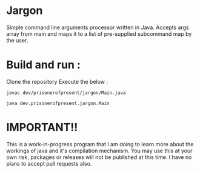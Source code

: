# Jargon

Simple command line arguments processor written in Java. Accepts args array from main and maps it to a list of pre-supplied subcommand map by the user.

# Build and run : 

Clone the repository
Execute the below : 

```console
javac dev/prisonerofpresent/jargon/Main.java

java dev.prisonerofpresent.jargon.Main
```
# IMPORTANT!!

This is a work-in-progress program that I am doing to learn more about the workings of java and it's compilation mechanism. You may use this at your own risk, packages or releases will not be published at this time. I have no plans to accept pull requests also. 
